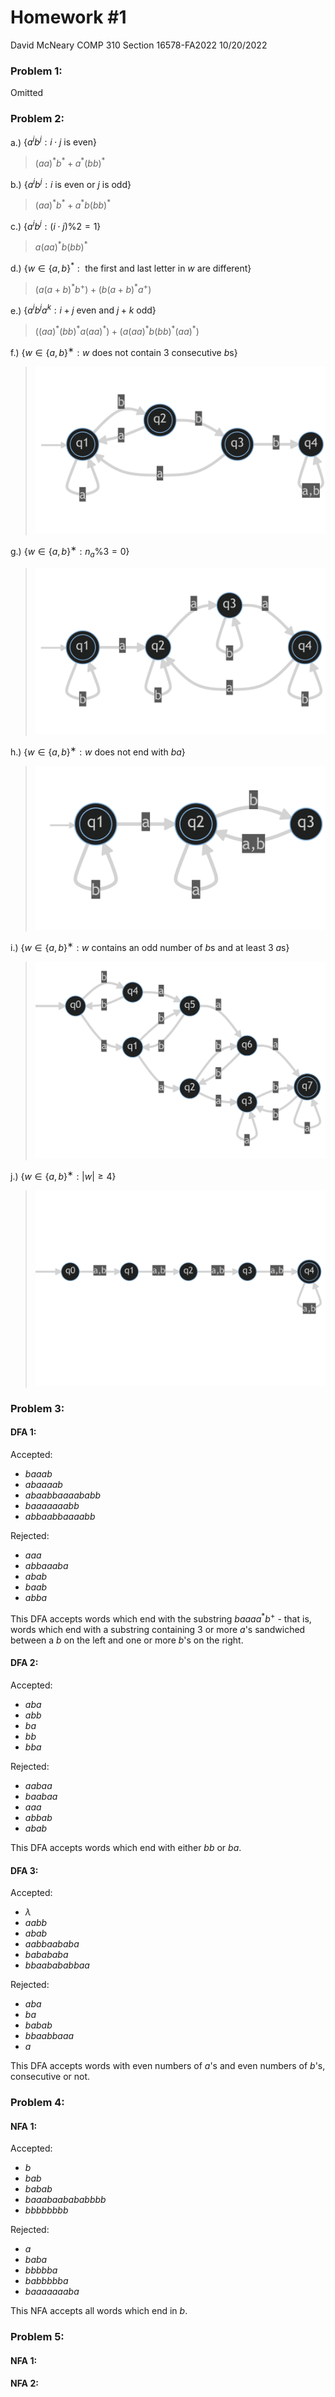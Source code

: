 # Homework #1
David McNeary
COMP 310
Section 16578-FA2022
10/20/2022

### Problem 1:
Omitted

### Problem 2:
a.) $\{a^ib^j : i\cdot j \text{ is even}\}$

> $(aa)^*b^* + a^*(bb)^*$

b.) $\{a^ib^j : i\text{ is even or }j\text{ is odd}\}$

> $(aa)^*b^* + a^*b(bb)^*$

c.) $\{a^ib^j : (i\cdot j) \% 2 = 1\}$

> $a(aa)^*b(bb)^*$

d.) $\{w\in \{a, b\}^* : \text{ the first and last letter in } w\text{ are different}\}$

> $(a(a + b)^*b^+) + (b(a + b)^*a^+)$

e.) $\{a^ib^ja^k : i+j \text{ even and }j+k\text{ odd}\}$

> $((aa)^*(bb)^*a(aa)^*) + (a(aa)^*b(bb)^*(aa)^*)$

f.) $\{w\in\{a, b\}^∗ : w \text{ does not contain }3\text{ consecutive }b\text{s}\}$

> ![problem 2f](images/graph_f.png)

g.) $\{w\in\{a, b\}^∗ : n_a\% 3=0\}$

> ![problem 2f](images/graph_g.png)

h.) $\{w \in \{a, b\}^∗ : w \text{ does not end with }ba\}$

> ![problem 2f](images/graph_h.png)

i.) $\{w \in \{a, b\}^∗ : w \text{ contains an odd number of } b \text{s and at least 3 }a\text{s}\}$

> ![problem 2f](images/graph_i.png)

j.) $\{w \in \{a, b\}^∗ : \vert w\vert\ge 4\}$

> ![problem 2f](images/graph_j.png)


### Problem 3:
#### DFA 1:
Accepted:
- $baaab$
- $abaaaab$
- $abaabbaaaababb$
- $baaaaaaabb$
- $abbaabbaaaabb$

Rejected:
- $aaa$
- $abbaaaba$
- $abab$
- $baab$
- $abba$

This DFA accepts words which end with the substring $baaaa^*b^+$ - that is, words which end with a substring containing 3 or more $a$'s sandwiched between a $b$ on the left and one or more $b$'s on the right.

#### DFA 2:
Accepted: 
- $aba$
- $abb$
- $ba$
- $bb$
- $bba$

Rejected: 
- $aabaa$
- $baabaa$
- $aaa$
- $abbab$
- $abab$

This DFA accepts words which end with either $bb$ or $ba$.

#### DFA 3:
Accepted:
- $\lambda$
- $aabb$
- $abab$
- $aabbaababa$
- $babababa$
- $bbaabababbaa$

Rejected:
- $aba$
- $ba$
- $babab$
- $bbaabbaaa$
- $a$

This DFA accepts words with even numbers of $a$'s and even numbers of $b$'s, consecutive or not.

### Problem 4:
#### NFA 1:
Accepted: 
- $b$
- $bab$
- $babab$
- $baaabaabababbbb$
- $bbbbbbbb$

Rejected:
- $a$
- $baba$
- $bbbbba$
- $babbbbba$
- $baaaaaaaba$

This NFA accepts all words which end in $b$.

### Problem 5:
#### NFA 1:


#### NFA 2:
